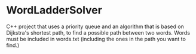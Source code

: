 # WordLadderSolver
C++ project that uses a priority queue and an algorithm that is based on Dijkstra's shortest path, to find a possible path between two words. Words must be included in words.txt (including the ones in the path you want to find.)
